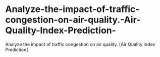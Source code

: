 # Analyze-the-impact-of-traffic-congestion-on-air-quality.-Air-Quality-Index-Prediction-
Analyze the impact of traffic congestion on air quality.  [Air Quality Index Prediction]

